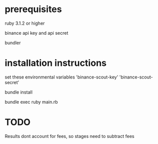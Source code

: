 # prerequisites

ruby 3.1.2 or higher

binance api key and api secret

bundler

# installation instructions

set these environmental variables
'binance-scout-key'
'binance-scout-secret'

bundle install

bundle exec ruby main.rb

# TODO
Results dont account for fees, so stages need to subtract fees

